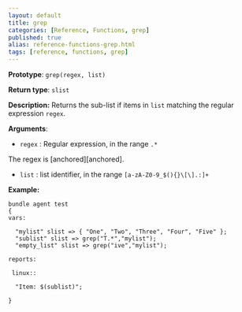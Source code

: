 ```yaml
---
layout: default
title: grep
categories: [Reference, Functions, grep]
published: true
alias: reference-functions-grep.html
tags: [reference, functions, grep]
---
```


**Prototype**: `grep(regex, list)`

**Return type**: `slist`

**Description:** Returns the sub-list if items  in `list` matching the regular expression `regex`.

**Arguments**:

* `regex` : Regular expression, in the range `.*`

The regex is [anchored][anchored].

* `list` : list identifier, in the range
`[a-zA-Z0-9_$(){}\[\].:]+`

**Example:**

```cf3
bundle agent test
{
vars:

  "mylist" slist => { "One", "Two", "Three", "Four", "Five" };
  "sublist" slist => grep("T.*","mylist");
  "empty_list" slist => grep("ive","mylist");

reports:

 linux::

  "Item: $(sublist)";

}
```
